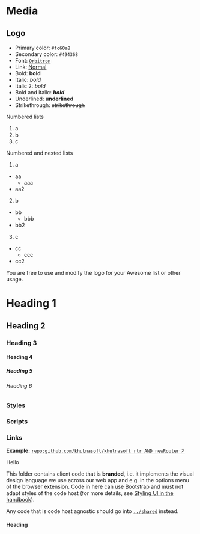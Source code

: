 # Media

## Logo

- Primary color: `#fc60a8`
- Secondary color: `#494368`
- Font: [`Orbitron`](https://fonts.google.com/specimen/Orbitron)
- Link: [Normal](#hello)
- Bold: **bold**
- Italic: *bold*
- Italic 2: _bold_
- Bold and italic: ***bold***
- Underlined: __underlined__
- Strikethrough: ~~strikethrough~~

Numbered lists

1. a
2. b
3. c

Numbered and nested lists
1. a
  - aa
    - aaa
  - aa2
2. b
  - bb
    - bbb
  - bb2
3. c
  - cc
    - ccc
  - cc2

You are free to use and modify the logo for your Awesome list or other usage.

# Heading 1
## Heading 2
### Heading 3
#### Heading 4
##### Heading 5
###### Heading 6

### Styles
<style>

body.theme-dark img.toggle {
    filter: invert(100%);
}
</style>

### Scripts

<script>
ComplexDiagram(
    Terminal("basic query", {href: "#basic-query"}),
    ZeroOrMore(
        Sequence(
            Choice(0,
                Terminal("AND"),
                Terminal("OR")),
            Terminal("basic query", {href: "#basic-query"})),
        null,
        'skip')).addTo();
</script>

### Links

**Example:** [`repo:github.com/khulnasoft/khulnasoft rtr AND newRouter` ↗](https://khulnasoft.com/search?q=repo:%5Egithub%5C.com/khulnasoft/khulnasoft%24+rtr+AND+newRouter&patternType=literal)

Hello

This folder contains client code that is **branded**, i.e. it implements the visual design language we use across our web app and e.g. in the options menu of the browser extension.
Code in here can use Bootstrap and must not adapt styles of the code host (for more details, see [Styling UI in the handbook](../../doc/dev/background-information/web/styling.md)).

Any code that is code host agnostic should go into [`../shared`](../shared) instead.

#### Heading
